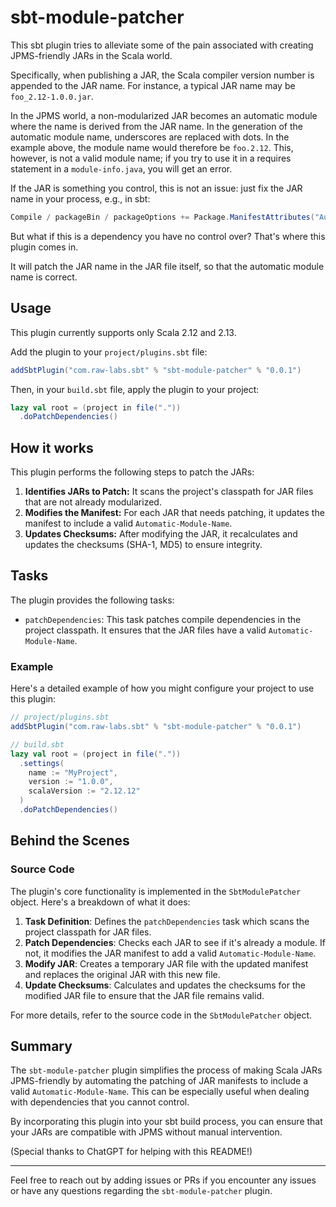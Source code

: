 # sbt-module-patcher

This sbt plugin tries to alleviate some of the pain associated with creating JPMS-friendly JARs in the Scala world.

Specifically, when publishing a JAR, the Scala compiler version number is appended to the JAR name. For instance, a typical JAR name may be `foo_2.12-1.0.0.jar`.

In the JPMS world, a non-modularized JAR becomes an automatic module where the name is derived from the JAR name. In the generation of the automatic module name, underscores are replaced with dots. In the example above, the module name would therefore be `foo.2.12`. This, however, is not a valid module name; if you try to use it in a requires statement in a `module-info.java`, you will get an error.

If the JAR is something you control, this is not an issue: just fix the JAR name in your process, e.g., in sbt:

```scala
Compile / packageBin / packageOptions += Package.ManifestAttributes("Automatic-Module-Name" -> "foo")
```

But what if this is a dependency you have no control over? That's where this plugin comes in.

It will patch the JAR name in the JAR file itself, so that the automatic module name is correct.

## Usage

This plugin currently supports only Scala 2.12 and 2.13.

Add the plugin to your `project/plugins.sbt` file:

```scala
addSbtPlugin("com.raw-labs.sbt" % "sbt-module-patcher" % "0.0.1")
```

Then, in your `build.sbt` file, apply the plugin to your project:

```scala
lazy val root = (project in file("."))
  .doPatchDependencies()
```

## How it works

This plugin performs the following steps to patch the JARs:

1. **Identifies JARs to Patch:** It scans the project's classpath for JAR files that are not already modularized.
2. **Modifies the Manifest:** For each JAR that needs patching, it updates the manifest to include a valid `Automatic-Module-Name`.
3. **Updates Checksums:** After modifying the JAR, it recalculates and updates the checksums (SHA-1, MD5) to ensure integrity.

## Tasks

The plugin provides the following tasks:

- `patchDependencies`: This task patches compile dependencies in the project classpath. It ensures that the JAR files have a valid `Automatic-Module-Name`.

### Example

Here's a detailed example of how you might configure your project to use this plugin:

```scala
// project/plugins.sbt
addSbtPlugin("com.raw-labs.sbt" % "sbt-module-patcher" % "0.0.1")

// build.sbt
lazy val root = (project in file("."))
  .settings(
    name := "MyProject",
    version := "1.0.0",
    scalaVersion := "2.12.12"
  )
  .doPatchDependencies()
```

## Behind the Scenes

### Source Code

The plugin's core functionality is implemented in the `SbtModulePatcher` object. Here's a breakdown of what it does:

1. **Task Definition**: Defines the `patchDependencies` task which scans the project classpath for JAR files.
2. **Patch Dependencies**: Checks each JAR to see if it's already a module. If not, it modifies the JAR manifest to add a valid `Automatic-Module-Name`.
3. **Modify JAR**: Creates a temporary JAR file with the updated manifest and replaces the original JAR with this new file.
4. **Update Checksums**: Calculates and updates the checksums for the modified JAR file to ensure that the JAR file remains valid.

For more details, refer to the source code in the `SbtModulePatcher` object.

## Summary

The `sbt-module-patcher` plugin simplifies the process of making Scala JARs JPMS-friendly by automating the patching of JAR manifests to include a valid `Automatic-Module-Name`. This can be especially useful when dealing with dependencies that you cannot control.

By incorporating this plugin into your sbt build process, you can ensure that your JARs are compatible with JPMS without manual intervention.

(Special thanks to ChatGPT for helping with this README!)

---

Feel free to reach out by adding issues or PRs if you encounter any issues or have any questions regarding the `sbt-module-patcher` plugin.
